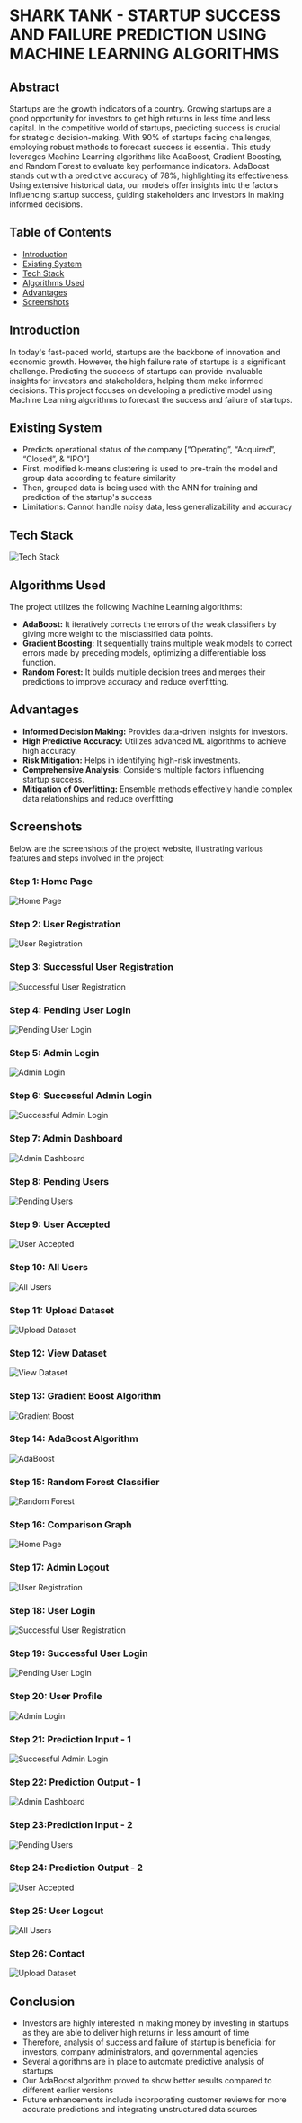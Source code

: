 # SHARK TANK - STARTUP SUCCESS AND FAILURE PREDICTION USING MACHINE LEARNING ALGORITHMS

## Abstract
Startups are the growth indicators of a country. Growing startups are a good opportunity for investors to get high returns in less time and less capital. In the competitive world of startups, predicting success is crucial for strategic decision-making. With 90% of startups facing challenges, employing robust methods to forecast success is essential. This study leverages Machine Learning algorithms like AdaBoost, Gradient Boosting, and Random Forest to evaluate key performance indicators. AdaBoost stands out with a predictive accuracy of 78%, highlighting its effectiveness. Using extensive historical data, our models offer insights into the factors influencing startup success, guiding stakeholders and investors in making informed decisions.

## Table of Contents
- [Introduction](#introduction)
- [Existing System](#existing-system)
- [Tech Stack](#tech-stack)
- [Algorithms Used](#algorithms-used)
- [Advantages](#advantages)
- [Screenshots](#screenshots)

## Introduction
In today's fast-paced world, startups are the backbone of innovation and economic growth. However, the high failure rate of startups is a significant challenge. Predicting the success of startups can provide invaluable insights for investors and stakeholders, helping them make informed decisions. This project focuses on developing a predictive model using Machine Learning algorithms to forecast the success and failure of startups.

## Existing System
- Predicts operational status of the company [“Operating”, “Acquired”, “Closed”, & “IPO”]
- First, modified k-means clustering is used to pre-train the model and group data according to feature similarity
- Then, grouped data is being used with the ANN for training and prediction of the startup's success
- Limitations: Cannot handle noisy data, less generalizability and accuracy 


## Tech Stack
![Tech Stack](Documentation/Screenshots/s28.png)



## Algorithms Used
The project utilizes the following Machine Learning algorithms:
- **AdaBoost:** It iteratively corrects the errors of the weak classifiers by giving more weight to the misclassified data points.
- **Gradient Boosting:** It sequentially trains multiple weak models to correct errors made by preceding models, optimizing a differentiable loss function.
- **Random Forest:** It builds multiple decision trees and merges their predictions to improve accuracy and reduce overfitting.

## Advantages
- **Informed Decision Making:** Provides data-driven insights for investors.
- **High Predictive Accuracy:** Utilizes advanced ML algorithms to achieve high accuracy.
- **Risk Mitigation:** Helps in identifying high-risk investments.
- **Comprehensive Analysis:** Considers multiple factors influencing startup success.
- **Mitigation of Overfitting:** Ensemble methods effectively handle complex data relationships and reduce overfitting


## Screenshots
Below are the screenshots of the project website, illustrating various features and steps involved in the project:
### Step 1: Home Page
![Home Page](Documentation/Screenshots/s1.png)

### Step 2: User Registration
![User Registration](Documentation/Screenshots/s2.png)

### Step 3: Successful User Registration
![Successful User Registration](Documentation/Screenshots/s3.png)

### Step 4: Pending User Login
![Pending User Login](Documentation/Screenshots/s4.png)

### Step 5: Admin Login
![Admin Login](Documentation/Screenshots/s5.png)

### Step 6: Successful Admin Login
![Successful Admin Login](Documentation/Screenshots/s6.png)

### Step 7: Admin Dashboard
![Admin Dashboard](Documentation/Screenshots/s7.png)

### Step 8: Pending Users
![Pending Users](Documentation/Screenshots/s8.png)

### Step 9: User Accepted
![User Accepted](Documentation/Screenshots/s9.png)

### Step 10: All Users
![All Users](Documentation/Screenshots/s10.png)

### Step 11: Upload Dataset
![Upload Dataset](Documentation/Screenshots/s11.png)

### Step 12: View Dataset
![View Dataset](Documentation/Screenshots/s12.png)

### Step 13: Gradient Boost Algorithm
![Gradient Boost](Documentation/Screenshots/s13.png)

### Step 14: AdaBoost Algorithm
![AdaBoost](Documentation/Screenshots/s14.png)

### Step 15: Random Forest Classifier
![Random Forest](Documentation/Screenshots/s15.png)

### Step 16:  Comparison Graph
![Home Page](Documentation/Screenshots/s16.png)

### Step 17: Admin Logout
![User Registration](Documentation/Screenshots/s17.png)

### Step 18: User Login
![Successful User Registration](Documentation/Screenshots/s18.png)

### Step 19: Successful User Login
![Pending User Login](Documentation/Screenshots/s19.png)

### Step 20: User Profile
![Admin Login](Documentation/Screenshots/s20.png)

### Step 21: Prediction Input - 1
![Successful Admin Login](Documentation/Screenshots/s21.png)

### Step 22: Prediction Output - 1
![Admin Dashboard](Documentation/Screenshots/s22.png)

### Step 23:Prediction Input - 2
![Pending Users](Documentation/Screenshots/s23.png)

### Step 24: Prediction Output - 2
![User Accepted](Documentation/Screenshots/s24.png)

### Step 25: User Logout
![All Users](Documentation/Screenshots/s25.png)

### Step 26: Contact
![Upload Dataset](Documentation/Screenshots/s26.png)


## Conclusion
- Investors are highly interested in making money by investing in startups as they are able to deliver high returns in less amount of time
- Therefore, analysis of success and failure of startup is beneficial for investors, company administrators, and governmental agencies
- Several algorithms are in place to automate predictive analysis of startups
- Our AdaBoost algorithm proved to show better results compared to different earlier versions
- Future enhancements include incorporating customer reviews for more accurate predictions and integrating unstructured data sources
